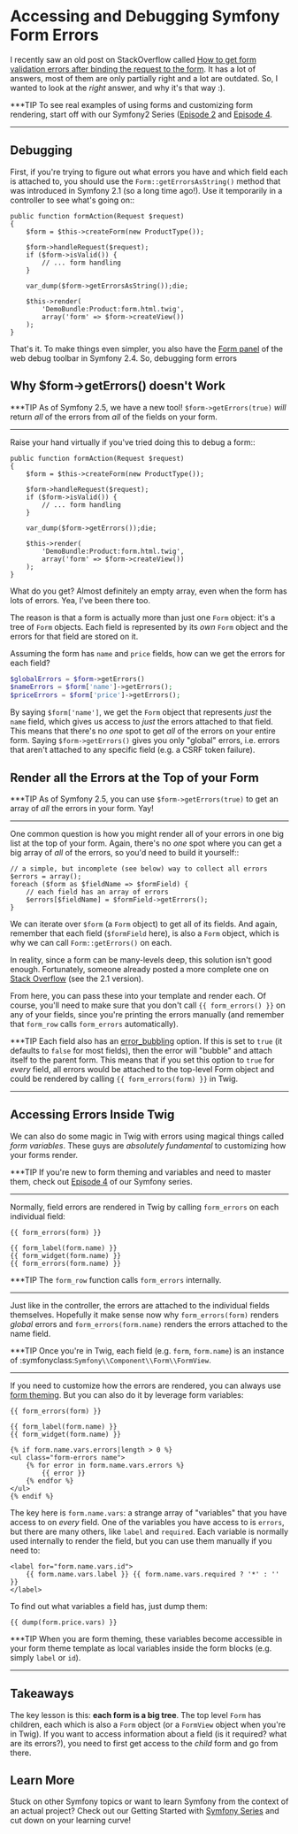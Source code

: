 # Accessing and Debugging Symfony Form Errors

I recently saw an old post on StackOverflow called
[How to get form validation errors after binding the request to the form](http://stackoverflow.com/questions/6978723/symfony2-how-to-get-form-validation-errors-after-binding-the-request-to-the-fo).
It has a lot of answers, most of them are only partially right and a lot
are outdated. So, I wanted to look at the *right* answer, and why it's that
way :).

***TIP
To see real examples of using forms and customizing form rendering, start
off with our Symfony2 Series ([Episode 2](http://knpuniversity.com/screencast/symfony2-ep2/registration-form) and [Episode 4](http://knpuniversity.com/screencast/symfony2-ep4/form-customizationsespecially).
***

## Debugging

First, if you're trying to figure out what errors you have and which field
each is attached to, you should use the
`Form::getErrorsAsString()`
method that was introduced in Symfony 2.1 (so a long time ago!). Use it temporarily
in a controller to see what's going on::

    public function formAction(Request $request)
    {
        $form = $this->createForm(new ProductType());

        $form->handleRequest($request);
        if ($form->isValid()) {
            // ... form handling
        }

        var_dump($form->getErrorsAsString());die;

        $this->render(
            'DemoBundle:Product:form.html.twig',
            array('form' => $form->createView())
        );
    }

That's it. To make things even simpler, you also have the [Form panel](http://symfony.com/blog/new-in-symfony-2-4-great-form-panel-in-the-web-profiler) of
the web debug toolbar in Symfony 2.4. So, debugging form errors

## Why $form->getErrors() doesn't Work

***TIP
As of Symfony 2.5, we have a new tool! `$form->getErrors(true)` *will*
return *all* of the errors from *all* of the fields on your form.
***

Raise your hand virtually if you've tried doing this to debug a form::

    public function formAction(Request $request)
    {
        $form = $this->createForm(new ProductType());

        $form->handleRequest($request);
        if ($form->isValid()) {
            // ... form handling
        }

        var_dump($form->getErrors());die;

        $this->render(
            'DemoBundle:Product:form.html.twig',
            array('form' => $form->createView())
        );
    }

What do you get? Almost definitely an empty array, even when the form has
lots of errors. Yea, I've been there too.

The reason is that a form is actually more than just one `Form` object:
it's a tree of `Form` objects. Each field is represented by its *own* `Form`
object and the errors for that field are stored on it.

Assuming the form has `name` and `price` fields, how can we get the errors
for each field?

```php
$globalErrors = $form->getErrors()
$nameErrors = $form['name']->getErrors();
$priceErrors = $form['price']->getErrors();
```

By saying `$form['name']`, we get the `Form` object that represents *just*
the `name` field, which gives us access to *just* the errors attached to
that field. This means that there's no *one* spot to get *all* of the errors
on your entire form. Saying `$form->getErrors()` gives you only "global"
errors, i.e. errors that aren't attached to any specific field (e.g. a CSRF token
failure).

## Render all the Errors at the Top of your Form

***TIP
As of Symfony 2.5, you can use `$form->getErrors(true)` to get an array
of *all* the errors in your form. Yay!
***

One common question is how you might render all of your errors in one big
list at the top of your form. Again, there's no *one* spot where you can
get a big array of *all* of the errors, so you'd need to build it yourself::

    // a simple, but incomplete (see below) way to collect all errors
    $errors = array();
    foreach ($form as $fieldName => $formField) {
        // each field has an array of errors
        $errors[$fieldName] = $formField->getErrors();
    }

We can iterate over `$form` (a `Form` object) to get all of its fields.
And again, remember that each field (`$formField` here), is also a `Form`
object, which is why we can call
`Form::getErrors()`
on each.

In reality, since a form can be many-levels deep, this solution isn't good
enough. Fortunately, someone already posted a more complete one on
[Stack Overflow](http://stackoverflow.com/a/8216192/805814) (see the 2.1 version).

From here, you can pass these into your template and render each. Of course,
you'll need to make sure that you don't call `{{ form_errors() }}` on any
of your fields, since you're printing the errors manually (and remember that
`form_row` calls `form_errors` automatically).

***TIP
Each field also has an [error_bubbling](http://symfony.com/doc/current/reference/forms/types/text.html#error-bubbling) option. If this is set to `true`
(it defaults to `false` for most fields), then the error will "bubble"
and attach itself to the parent form. This means that if you set this
option to `true` for *every* field, all errors would be attached to
the top-level Form object and could be rendered by calling `{{ form_errors(form) }}`
in Twig.
***

## Accessing Errors Inside Twig

We can also do some magic in Twig with errors using magical things called
*form variables*. These guys are *absolutely fundamental* to customizing
how your forms render.

***TIP
If you're new to form theming and variables and need to master them,
check out [Episode 4](http://knpuniversity.com/screencast/symfony2-ep4/form-customizations) of our Symfony series.
***

Normally, field errors are rendered in Twig by calling `form_errors` on
each individual field:

```html+jinja
{{ form_errors(form) }}

{{ form_label(form.name) }}
{{ form_widget(form.name) }}
{{ form_errors(form.name) }}
```
***TIP
The `form_row` function calls `form_errors` internally.
***

Just like in the controller, the errors are attached to the individual fields
themselves. Hopefully it make sense now why `form_errors(form)` renders *global*
errors and `form_errors(form.name)` renders the errors attached to the
name field.

***TIP
Once you're in Twig, each field (e.g. `form`, `form.name`) is an instance
of :symfonyclass:`Symfony\\Component\\Form\\FormView`.
***

If you need to customize how the errors are rendered, you can always use
[form theming](http://knpuniversity.com/screencast/symfony2-ep4/form-customizations). But you can also do it by leverage form variables:

```html+jinja
{{ form_errors(form) }}

{{ form_label(form.name) }}
{{ form_widget(form.name) }}

{% if form.name.vars.errors|length > 0 %}
<ul class="form-errors name">
    {% for error in form.name.vars.errors %}
        {{ error }}
    {% endfor %}
</ul>
{% endif %}
```

The key here is `form.name.vars`: a strange array of "variables" that you
have access to on *every* field. One of the variables you have access to
is `errors`, but there are many others, like `label` and `required`.
Each variable is normally used internally to render the field, but you can
use them manually if you need to:

```html+jinja
<label for="form.name.vars.id">
    {{ form.name.vars.label }} {{ form.name.vars.required ? '*' : '' }}
</label>
```

To find out what variables a field has, just dump them:

```html+jinja
{{ dump(form.price.vars) }}
```

***TIP
When you are form theming, these variables become accessible in your
form theme template as local variables inside the form blocks (e.g.
simply `label` or `id`).
***

## Takeaways

The key lesson is this: **each form is a big tree**. The top level `Form` has
children, each which is also a `Form` object (or a `FormView` object
when you're in Twig). If you want to access information about a field (is
it required? what are its errors?), you need to first get access to the *child*
form and go from there.

## Learn More

Stuck on other Symfony topics or want to learn Symfony from the context of
an actual project? Check out our Getting Started with [Symfony Series](http://knpuniversity.com/screencast/tag/symfony) and
cut down on your learning curve!
